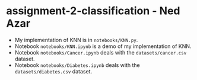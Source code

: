 # assignment-2-classification - Ned Azar

- My implementation of KNN is in `notebooks/KNN.py`.
- Notebook `notebooks/KNN.ipynb` is a demo of my implementation of KNN.
- Notebook `notebooks/Cancer.ipynb` deals with the `datasets/cancer.csv` dataset.
- Notebook `notebooks/Diabetes.ipynb` deals with the `datasets/diabetes.csv` dataset.
